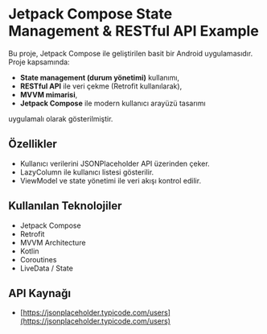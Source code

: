 # Jetpack Compose State Management & RESTful API Example

Bu proje, Jetpack Compose ile geliştirilen basit bir Android uygulamasıdır. Proje kapsamında:

- **State management (durum yönetimi)** kullanımı,
- **RESTful API** ile veri çekme (Retrofit kullanılarak),
- **MVVM mimarisi**,
- **Jetpack Compose** ile modern kullanıcı arayüzü tasarımı

uygulamalı olarak gösterilmiştir.

## Özellikler

- Kullanıcı verilerini JSONPlaceholder API üzerinden çeker.
- LazyColumn ile kullanıcı listesi gösterilir.
- ViewModel ve state yönetimi ile veri akışı kontrol edilir.

## Kullanılan Teknolojiler

- Jetpack Compose
- Retrofit
- MVVM Architecture
- Kotlin
- Coroutines
- LiveData / State

## API Kaynağı

- [https://jsonplaceholder.typicode.com/users](https://jsonplaceholder.typicode.com/users)

